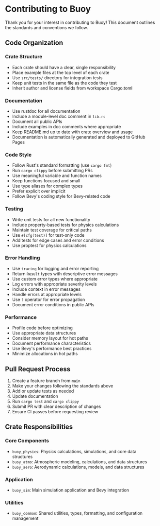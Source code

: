 # Contributing to Buoy

Thank you for your interest in contributing to Buoy! This document outlines the standards and conventions we follow.

## Code Organization

### Crate Structure
- Each crate should have a clear, single responsibility
- Place example files at the top level of each crate
- Use `src/tests/` directory for integration tests
- Keep unit tests in the same file as the code they test
- Inherit author and license fields from workspace Cargo.toml

### Documentation
- Use rustdoc for all documentation
- Include a module-level doc comment in `lib.rs`
- Document all public APIs
- Include examples in doc comments where appropriate
- Keep README.md up to date with crate overview and usage
- Documentation is automatically generated and deployed to GitHub Pages

### Code Style
- Follow Rust's standard formatting (use `cargo fmt`)
- Run `cargo clippy` before submitting PRs
- Use meaningful variable and function names
- Keep functions focused and small
- Use type aliases for complex types
- Prefer explicit over implicit
- Follow Bevy's coding style for Bevy-related code

### Testing
- Write unit tests for all new functionality
- Include property-based tests for physics calculations
- Maintain test coverage for critical paths
- Use `#[cfg(test)]` for test-only code
- Add tests for edge cases and error conditions
- Use proptest for physics calculations

### Error Handling
- Use `tracing` for logging and error reporting
- Return `Result` types with descriptive error messages
- Use custom error types where appropriate
- Log errors with appropriate severity levels
- Include context in error messages
- Handle errors at appropriate levels
- Use `?` operator for error propagation
- Document error conditions in public APIs

### Performance
- Profile code before optimizing
- Use appropriate data structures
- Consider memory layout for hot paths
- Document performance characteristics
- Use Bevy's performance best practices
- Minimize allocations in hot paths

## Pull Request Process

1. Create a feature branch from `main`
2. Make your changes following the standards above
3. Add or update tests as needed
4. Update documentation
5. Run `cargo test` and `cargo clippy`
6. Submit PR with clear description of changes
7. Ensure CI passes before requesting review

## Crate Responsibilities

### Core Components
- `buoy_physics`: Physics calculations, simulations, and core data structures
- `buoy_atmo`: Atmospheric modeling, calculations, and data structures
- `buoy_aero`: Aerodynamic calculations, models, and data structures

### Application
- `buoy_sim`: Main simulation application and Bevy integration

### Utilities
- `buoy_common`: Shared utilities, types, formatting, and configuration management
